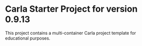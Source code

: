 # Carla Starter Project for version 0.9.13

This project contains a multi-container Carla project template for educational purposes.
